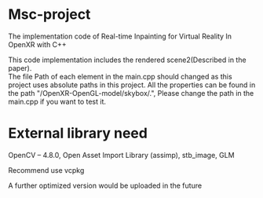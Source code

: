 # Msc-project
The implementation code of Real-time Inpainting for Virtual Reality In OpenXR with C++

This code implementation includes the rendered scene2(Described in the paper).  
The file Path of each element in the main.cpp should changed as this project uses absolute paths in this project. All the properties can be found in the path "/OpenXR-OpenGL-model/skybox/.", Please change the path in the main.cpp if you want to test it. 

# External library need
OpenCV – 4.8.0,
Open Asset Import Library (assimp),
stb_image,
GLM

Recommend use vcpkg

A further optimized version would be uploaded in the future


